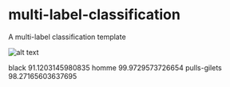 # multi-label-classification
A multi-label classification template

![alt text](https://github.com/appchoose/layer-visualisation/blob/master/image/img1.png)

black 91.1203145980835
homme 99.9729573726654
pulls-gilets 98.27165603637695
